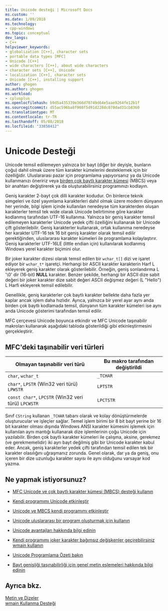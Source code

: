 ```yaml
---
title: Unicode desteği | Microsoft Docs
ms.custom: ''
ms.date: 1/09/2018
ms.technology:
- cpp-windows
ms.topic: conceptual
dev_langs:
- C++
helpviewer_keywords:
- globalization [C++], character sets
- portable data types [MFC]
- Unicode [C++]
- wide characters [C++], about wide characters
- character sets [C++], Unicode
- localization [C++], character sets
- Unicode [C++], installing support
author: ghogen
ms.author: ghogen
ms.workload:
- cplusplus
ms.openlocfilehash: b9d5a435339e366d70749d64e5aae9264fe12b1f
ms.sourcegitcommit: d55ac596ba8f908f5d91d228dc070dad31cb8360
ms.translationtype: MT
ms.contentlocale: tr-TR
ms.lasthandoff: 05/08/2018
ms.locfileid: "33858412"
---
```

# <a name="support-for-unicode"></a>Unicode Desteği

Unicode temsil edilemeyen yalnızca bir bayt (diğer bir deyişle, bunların çoğu) dahil olmak üzere tüm karakter kümelerini desteklemek için bir özelliğidir. Uluslararası pazar için programlama yapıyorsanız ya da Unicode kullanmanızı öneririz veya [birden çok baytlı karakter kümesi](../text/support-for-multibyte-character-sets-mbcss.md) (MBCS) veya bir anahtarı değiştirerek ya da oluşturabilirsiniz programınızı kodlayın.

Geniş karakter 2-bayt çok dilli karakter kodudur. On binlerce teknik simgeleri ve özel yayımlama karakterleri dahil olmak üzere modern dünyanın her yerinde, bilgi işlem içinde kullanılan neredeyse tüm karakterden oluşan karakterler temsil tek wide olarak Unicode belirtimine göre karakter kodlanmış tarafından UTF-16 kullanma. Yalnızca bir geniş karakter temsil edilemeyen karakterler Unicode yedek çifti özelliğini kullanarak bir Unicode çift gösterilebilir. Geniş karakterler kullanarak, ortak kullanıma neredeyse her karakter UTF-16 tek 16 bit geniş karakter olarak temsil edilir gerektiğinden, uluslararası karakter kümeleri ile programlama kolaylaştırır. Geniş karakterler UTF-16LE (little endian için) kullanılarak kodlanmış Windows yerel karakter biçimini olur.

Bir joker karakter dizesi olarak temsil edilen bir `wchar_t[]` dizi ve işaret ediyor bir `wchar_t*` işaretçi. Herhangi bir ASCII karakter karakterin Harf L ekleyerek geniş karakter olarak gösterilebilir. Örneğin, geniş sonlandırma L '\0' dir (16-bit) **NULL** karakter. Benzer şekilde, herhangi bir ASCII dize sabit değeri bir joker karakter dize sabit değeri ASCII değişmez değeri (L "Hello") L Harfi ekleyerek temsil edilebilir.

Genellikle, geniş karakterler çok baytlı karakter bellekte daha fazla yer kaplar ancak işlem daha hızlıdır. Ayrıca, yalnızca bir yerel ayar aynı anda birden çok baytlı kodlamada temsil, dünyanın tüm karakter kümeleri ise aynı anda Unicode gösterimi tarafından temsil edilir.

MFC çerçevesi Unicode boyunca etkindir ve MFC Unicode taşınabilir makroları kullanarak aşağıdaki tabloda gösterildiği gibi etkinleştirmesini gerçekleştirir.

## <a name="portable-data-types-in-mfc"></a>MFC'deki taşınabilir veri türleri

|Olmayan taşınabilir veri türü|Bu makro tarafından değiştirildi|
|-----------------------------|----------------------------|
|`char`, `wchar_t`|`_TCHAR`|
|`char*`, `LPSTR` (Win32 veri türü) `LPWSTR`|`LPTSTR`|
|`const char*`, `LPCSTR` (Win32 veri türü) `LPCWSTR`|`LPCTSTR`|

Sınıf `CString` kullanan `_TCHAR` tabanı olarak ve kolay dönüştürmelerde oluşturucular ve işleçler sağlar. Temel işlem birimi bir 8 bit bayt yerine bir 16 bit karakter olması dışında Windows ANSI karakter kümesini işlemek için kullanılan aynı mantığı kullanarak dize işlemlerinin çoğu Unicode için yazılabilir. Birden çok baytlı karakter kümeleri ile çalışma, aksine, gerekmez (ve gerekmemelidir) iki ayrı bayt değilmiş gibi bir Unicode karakter kabul eder. Ancak, geniş karakterler yedek çifti tarafından temsil edilen tek bir karakter olasılığını uğraşmanız zorunda. Genel olarak, dar ya da geniş, onu içeren bir dize uzunluğu karakter sayısı ile aynı olduğunu varsayar kod yazma.

## <a name="what-do-you-want-to-do"></a>Ne yapmak istiyorsunuz?

- [MFC Unicode ve çok baytlı karakter kümesi (MBCS) desteği kullanın](../atl-mfc-shared/unicode-and-multibyte-character-set-mbcs-support.md)

- [Kendi programımı Unicode etkinleştir](../text/international-enabling.md)

- [Unicode ve MBCS kendi programımı etkinleştir](../text/internationalization-strategies.md)

- [Unicode uluslararası bir program oluşturmak için kullanın](../text/unicode-programming-summary.md)

- [Unicode avantajları hakkında bilgi edinin](../text/benefits-of-character-set-portability.md)

- [Kendi programımı joker karakter bağımsız değişkenler geçirebilirsiniz wmain kullanın](../text/support-for-using-wmain.md)

- [Unicode Programlama Özeti bakın](../text/unicode-programming-summary.md)

- [Bayt genişliği taşınabilirliği için genel metin eşlemeleri hakkında bilgi edinin](../text/generic-text-mappings-in-tchar-h.md)

## <a name="see-also"></a>Ayrıca bkz.

[Metin ve Dizeler](../text/text-and-strings-in-visual-cpp.md)  
[wmain Kullanma Desteği](../text/support-for-using-wmain.md)  
